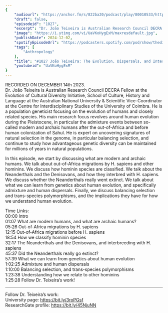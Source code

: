 ```yaml
---
{
	"audiourl": "https://anchor.fm/s/822ba20/podcast/play/80010533/https%3A%2F%2Fd3ctxlq1ktw2nl.cloudfront.net%2Fstaging%2F2023-11-14%2Fd34d822a-cab7-0480-ad96-a6f487e4dd33.m4a",
	"draft": false,
	"episodeid": "1027",
	"excerpt": "Dr. João Teixeira is Australian Research Council DECRA Fellow at the Evolution of Cultural Diversity Initiative, School of Culture, History and Language at the Australian National University & Scientific Vice-Coordinator at the Centre for Interdisciplinary Studies of the University of Coimbra. He is a population geneticist focusing on the evolution of humans and closely related species. His main research focus revolves around human evolution during the Pleistocene, in particular the admixture events between so-called modern and archaic humans after the out-of-Africa and before human colonization of Sahul. He is expert on uncovering signatures of natural selection in the genome, in particular balancing selection, and continue to study how advantageous genetic diversity can be maintained for millions of years in natural populations.",
	"image": "https://i.ytimg.com/vi/UaVKoHygExM/maxresdefault.jpg",
	"publishDate": 2024-12-02,
	"spotifyEpisodeUrl": "https://podcasters.spotify.com/pod/show/thedissenter/episodes/1027-Joo-Teixeira-The-Evolution--Dispersals--and-Interbreeding-of-Hominins-e2d87r5",
	"tags": [
		"Anthropology"
	],
	"title": "#1027 João Teixeira: The Evolution, Dispersals, and Interbreeding of Hominins",
	"youtubeid": "UaVKoHygExM"
}
---
```

RECORDED ON DECEMBER 14th 2023.  
Dr. João Teixeira is Australian Research Council DECRA Fellow at the Evolution of Cultural Diversity Initiative, School of Culture, History and Language at the Australian National University & Scientific Vice-Coordinator at the Centre for Interdisciplinary Studies of the University of Coimbra. He is a population geneticist focusing on the evolution of humans and closely related species. His main research focus revolves around human evolution during the Pleistocene, in particular the admixture events between so-called modern and archaic humans after the out-of-Africa and before human colonization of Sahul. He is expert on uncovering signatures of natural selection in the genome, in particular balancing selection, and continue to study how advantageous genetic diversity can be maintained for millions of years in natural populations.

In this episode, we start by discussing what are modern and archaic humans. We talk about out-of-Africa migrations by H. sapiens and other hominins. We discuss how hominin species are classified. We talk about the Neanderthals and the Denisovans, and how they interbred with H. sapiens. We discuss whether the Neanderthals really went extinct. We talk about what we can learn from genetics about human evolution, and specifically admixture and human dispersals. Finally, we discuss balancing selection and trans-species polymorphisms, and the implications they have for how we understand human evolution.

Time Links:  
<time>00:00</time> Intro  
<time>01:07</time> What are modern humans, and what are archaic humans?  
<time>05:26</time> Out-of-Africa migrations by H. sapiens  
<time>12:15</time> Out-of-Africa migrations before H. sapiens  
<time>18:54</time> How we classify hominin species  
<time>32:17</time> The Neanderthals and the Denisovans, and interbreeding with H. sapiens  
<time>45:37</time> Did the Neanderthals really go extinct?  
<time>57:39</time> What we can learn from genetics about human evolution  
<time>1:02:25</time> Admixture and human dispersals  
<time>1:10:00</time> Balancing selection, and trans-species polymorphisms  
<time>1:23:38</time> Understanding how we relate to other hominins  
<time>1:25:28</time> Follow Dr. Teixeira’s work!

---

Follow Dr. Teixeira’s work:  
University page: https://bit.ly/3roPGsf  
ResearchGate profile: https://bit.ly/45NjuNN

